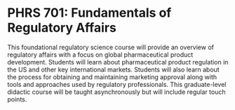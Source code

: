 # PHRS 701: Fundamentals of Regulatory Affairs

This foundational regulatory science course will provide an overview of regulatory affairs with a focus on global pharmaceutical product development. Students will learn about pharmaceutical product regulation in the US and other key international markets. Students will also learn about the process for obtaining and maintaining marketing approval along with tools and approaches used by regulatory professionals. This graduate-level didactic course will be taught asynchronously but will include regular touch points.